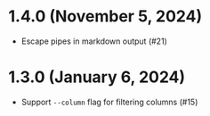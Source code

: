 # 1.4.0 (November 5, 2024)

* Escape pipes in markdown output (#21)

# 1.3.0 (January 6, 2024)

* Support `--column` flag for filtering columns (#15)